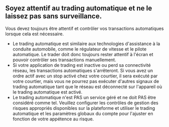 ## Soyez attentif au trading automatique et ne le laissez pas sans surveillance.

Vous devez toujours être attentif et contrôler vos transactions automatiques lorsque cela est nécessaire.
- Le trading automatique est similaire aux technologies d'assistance à la conduite automobile, comme le régulateur de vitesse et le pilote automatique. Le trader doit donc toujours rester attentif à l'écran et pouvoir contrôler ses transactions manuellement.
- Si votre application de trading est inactive ou perd sa connectivité réseau, les transactions automatiques s'arrêteront. Si vous avez un ordre actif avec un stop activé chez votre courtier, il sera exécuté par votre courtier, mais vous ne pourrez pas exécuter d'autres signaux de trading automatique tant que le réseau est déconnecté sur l'appareil où le trading automatique est activé.
- Le trading automatique n'est PAS un service géré et ne doit PAS être considéré comme tel. Veuillez configurer les contrôles de gestion des risques appropriés disponibles sur la plateforme et utiliser le trading automatique et les paramètres globaux du compte pour l'ajuster en fonction de votre appétence au risque.
